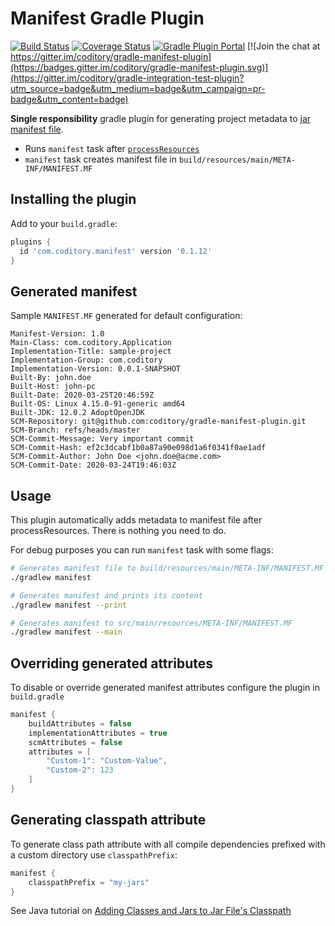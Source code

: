 # Manifest Gradle Plugin

[![Build Status](https://github.com/coditory/gradle-manifest-plugin/workflows/Build/badge.svg?branch=master)](https://github.com/coditory/gradle-manifest-plugin/actions?query=workflow%3ABuild+branch%3Amaster)
[![Coverage Status](https://coveralls.io/repos/github/coditory/gradle-manifest-plugin/badge.svg?branch=master)](https://coveralls.io/github/coditory/gradle-manifest-plugin?branch=master)
[![Gradle Plugin Portal](https://img.shields.io/badge/Plugin_Portal-v0.1.12-green.svg)](https://plugins.gradle.org/plugin/com.coditory.manifest)
[![Join the chat at https://gitter.im/coditory/gradle-manifest-plugin](https://badges.gitter.im/coditory/gradle-manifest-plugin.svg)](https://gitter.im/coditory/gradle-integration-test-plugin?utm_source=badge&utm_medium=badge&utm_campaign=pr-badge&utm_content=badge)

**Single responsibility** gradle plugin for generating project metadata
to [jar manifest file](https://docs.oracle.com/javase/tutorial/deployment/jar/manifestindex.html).

- Runs `manifest` task
  after [`processResources`](https://docs.gradle.org/current/userguide/java_plugin.html#sec:java_tasks)
- `manifest` task creates manifest file in `build/resources/main/META-INF/MANIFEST.MF`

## Installing the plugin

Add to your `build.gradle`:

```gradle
plugins {
  id 'com.coditory.manifest' version '0.1.12'
}
```

## Generated manifest

Sample `MANIFEST.MF` generated for default configuration:

```
Manifest-Version: 1.0
Main-Class: com.coditory.Application
Implementation-Title: sample-project
Implementation-Group: com.coditory
Implementation-Version: 0.0.1-SNAPSHOT
Built-By: john.doe
Built-Host: john-pc
Built-Date: 2020-03-25T20:46:59Z
Built-OS: Linux 4.15.0-91-generic amd64
Built-JDK: 12.0.2 AdoptOpenJDK
SCM-Repository: git@github.com:coditory/gradle-manifest-plugin.git
SCM-Branch: refs/heads/master
SCM-Commit-Message: Very important commit
SCM-Commit-Hash: ef2c3dcabf1b0a87a90e098d1a6f0341f0ae1adf
SCM-Commit-Author: John Doe <john.doe@acme.com>
SCM-Commit-Date: 2020-03-24T19:46:03Z
```

## Usage

This plugin automatically adds metadata to manifest file after processResources. There is nothing you need to do.

For debug purposes you can run `manifest` task with some flags:

```sh
# Generates manifest file to build/resources/main/META-INF/MANIFEST.MF
./gradlew manifest

# Generates manifest and prints its content
./gradlew manifest --print

# Generates manifest to src/main/resources/META-INF/MANIFEST.MF
./gradlew manifest --main
```

## Overriding generated attributes

To disable or override generated manifest attributes configure the plugin in `build.gradle`

```gradle
manifest {
    buildAttributes = false
    implementationAttributes = true
    scmAttributes = false
    attributes = [
        "Custom-1": "Custom-Value",
        "Custom-2": 123
    ]
}
```

## Generating classpath attribute

To generate class path attribute with all compile dependencies prefixed with a custom directory use `classpathPrefix`:

```gradle
manifest {
    classpathPrefix = "my-jars"
}
```

See Java tutorial
on [Adding Classes and Jars to Jar File's Classpath](https://docs.oracle.com/javase/tutorial/deployment/jar/downman.html)
